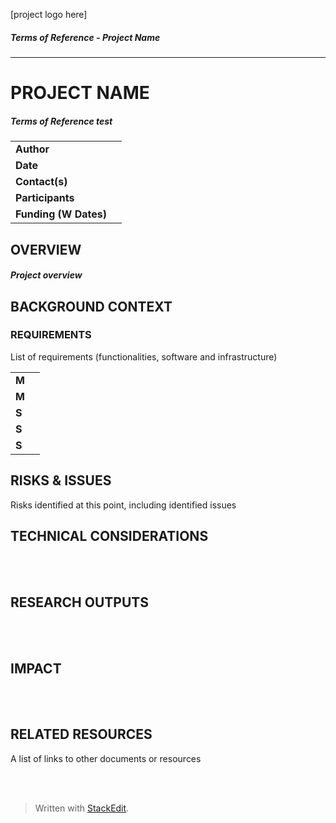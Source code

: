 [project logo here]
##### Terms of Reference - Project Name 
---
# PROJECT NAME
##### Terms of Reference test

|  |  |
|--|--|
| **Author** |  |
| **Date** |  |
| **Contact(s)** |  |
| **Participants** |  |
| **Funding (W Dates)** |  |

  

## OVERVIEW
##### Project overview

  

## BACKGROUND CONTEXT
### REQUIREMENTS

List of requirements (functionalities, software and infrastructure)

|  |  |
|--|--|
| **M** |  |
| **M** |  |
| **S** |  |
| **S** |  |
| **S** |  |

  
## RISKS & ISSUES

Risks identified at this point, including identified issues

  

## TECHNICAL CONSIDERATIONS  
  
 <br/><br/>
  

## RESEARCH OUTPUTS
<br/><br/>

## IMPACT
<br/><br/>
  

## RELATED RESOURCES

A list of links to other documents or resources

<br/><br/>


> Written with [StackEdit](https://stackedit.io/).
<!--stackedit_data:
eyJoaXN0b3J5IjpbLTg0ODcwMTc4LC01MTczODI2NzgsNzMwOT
k4MTE2XX0=
-->